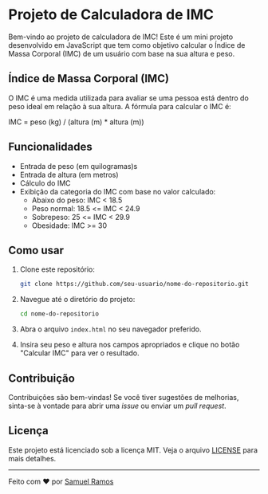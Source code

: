 # Projeto de Calculadora de IMC

Bem-vindo ao projeto de calculadora de IMC! Este é um mini projeto desenvolvido em JavaScript que tem como objetivo calcular o Índice de Massa Corporal (IMC) de um usuário com base na sua altura e peso.


## Índice de Massa Corporal (IMC)

O IMC é uma medida utilizada para avaliar se uma pessoa está dentro do peso ideal em relação à sua altura. A fórmula para calcular o IMC é:

IMC = peso (kg) / (altura (m) * altura (m))


## Funcionalidades

- Entrada de peso (em quilogramas)s
- Entrada de altura (em metros)
- Cálculo do IMC
- Exibição da categoria do IMC com base no valor calculado:
  - Abaixo do peso: IMC < 18.5
  - Peso normal: 18.5 <= IMC < 24.9
  - Sobrepeso: 25 <= IMC < 29.9
  - Obesidade: IMC >= 30


## Como usar

1. Clone este repositório:
    ```sh
    git clone https://github.com/seu-usuario/nome-do-repositorio.git
    ```

2. Navegue até o diretório do projeto:
    ```sh
    cd nome-do-repositorio
    ```

3. Abra o arquivo `index.html` no seu navegador preferido.

4. Insira seu peso e altura nos campos apropriados e clique no botão "Calcular IMC" para ver o resultado.


## Contribuição

Contribuições são bem-vindas! Se você tiver sugestões de melhorias, sinta-se à vontade para abrir uma _issue_ ou enviar um _pull request_.

## Licença

Este projeto está licenciado sob a licença MIT. Veja o arquivo [LICENSE](LICENSE) para mais detalhes.

---

Feito com ❤️ por [Samuel Ramos](https://github.com/samuelramosdev)
